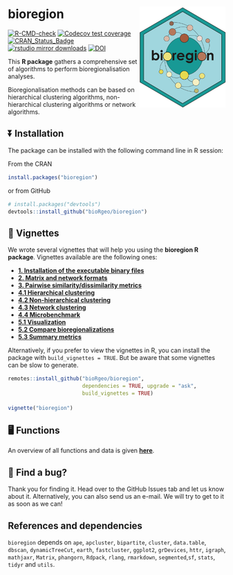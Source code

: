 
<!-- README.md is generated from README.Rmd. Please edit that file -->

# bioregion <img src="man/figures/logo.svg" align="right" alt="" width="200" />

<!-- badges: start -->

[![R-CMD-check](https://github.com/bioRgeo/bioregion/workflows/R-CMD-check/badge.svg)](https://github.com/bioRgeo/bioregion/actions)
[![Codecov test
coverage](https://codecov.io/gh/bioRgeo/bioregion/branch/master/graph/badge.svg)](https://app.codecov.io/gh/bioRgeo/bioregion?branch=master)
[![CRAN_Status_Badge](https://www.r-pkg.org/badges/version/bioregion)](https://cran.r-project.org/package=bioregion)
[![rstudio mirror
downloads](https://cranlogs.r-pkg.org/badges/bioregion)](https://r-pkg.org:443/pkg/bioregion)
[![DOI](https://zenodo.org/badge/612244739.svg)](https://zenodo.org/doi/10.5281/zenodo.10843109)
<!-- badges: end -->

This **R package** gathers a comprehensive set of algorithms to perform
bioregionalisation analyses.

Bioregionalisation methods can be based on hierarchical clustering
algorithms, non-hierarchical clustering algorithms or network
algorithms.

## :arrow_double_down: Installation

The package can be installed with the following command line in R
session:

From the CRAN

``` r
install.packages("bioregion")
```

or from GitHub

``` r
# install.packages("devtools")
devtools::install_github("bioRgeo/bioregion")
```

## :scroll: Vignettes

We wrote several vignettes that will help you using the **bioregion R
package**. Vignettes available are the following ones: <br>

- **[1. Installation of the executable binary
  files](https://bioRgeo.github.io/bioregion/articles/a1_install_binary_files.html)**  
- **[2. Matrix and network
  formats](https://bioRgeo.github.io/bioregion/articles/a2_matrix_and_network_formats.html)**
- **[3. Pairwise similarity/dissimilarity
  metrics](https://bioRgeo.github.io/bioregion/articles/a3_pairwise_metrics.html)**
- **[4.1 Hierarchical
  clustering](https://bioRgeo.github.io/bioregion/articles/a4_1_hierarchical_clustering.html)**
- **[4.2 Non-hierarchical
  clustering](https://bioRgeo.github.io/bioregion/articles/a4_2_non_hierarchical_clustering.html)**
- **[4.3 Network
  clustering](https://bioRgeo.github.io/bioregion/articles/a4_3_network_clustering.html)**
- **[4.4
  Microbenchmark](https://bioRgeo.github.io/bioregion/articles/a4_4_microbenchmark.html)**
- **[5.1
  Visualization](https://bioRgeo.github.io/bioregion/articles/a5_1_visualization.html)**
- **[5.2 Compare
  bioregionalizations](https://bioRgeo.github.io/bioregion/articles/a5_2_compare_bioregionalizations.html)**
- **[5.3 Summary
  metrics](https://bioRgeo.github.io/bioregion/articles/a5_3_summary_metrics.html)**

Alternatively, if you prefer to view the vignettes in R, you can install
the package with `build_vignettes = TRUE`. But be aware that some
vignettes can be slow to generate.

``` r
remotes::install_github("bioRgeo/bioregion",
                        dependencies = TRUE, upgrade = "ask", 
                        build_vignettes = TRUE)

vignette("bioregion")
```

## :desktop_computer: Functions

An overview of all functions and data is given
**[here](https://bioRgeo.github.io/bioregion/reference/index.html)**.

## :bug: Find a bug?

Thank you for finding it. Head over to the GitHub Issues tab and let us
know about it. Alternatively, you can also send us an e-mail. We will
try to get to it as soon as we can!

## References and dependencies

`bioregion` depends on `ape`, `apcluster`, `bipartite`, `cluster`,
`data.table`, `dbscan`, `dynamicTreeCut`, `earth`, `fastcluster`,
`ggplot2`, `grDevices`, `httr`, `igraph`, `mathjaxr`, `Matrix`,
`phangorn`, `Rdpack`, `rlang`, `rmarkdown`, `segmented`,`sf`, `stats`,
`tidyr` and `utils`.
